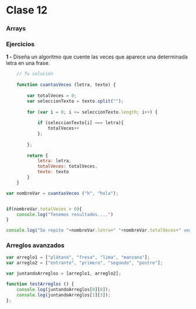 # Clase 12

### Arrays

### Ejercicios

**1 -** Diseña un algoritmo que cuente las veces que aparece una determinada letra en una frase.

```javascript
    // Tu solución
    
	function cuantasVeces (letra, texto) {
		
		var totalVeces = 0;
		var seleccionTexto = texto.split("");
		
		for (var i = 0; i <= seleccionTexto.length; i++) {
			
			if (seleccionTexto[i] === letra){
				totalVeces++
			};
			
		};
		
		return {
			letra: letra, 
			totalVeces: totalVeces, 
			texto: texto
		}
	}

var nombreVar = cuantasVeces ("h", "hola");


if(nombreVar.totalVeces > 0){
	console.log("Tenemos resultados....")
}

console.log("Se repite "+nombreVar.letra+" "+nombreVar.totalVeces+" veces... en "+nombreVar.texto)
```


### Arreglos avanzados
```javascript
var arreglo1 = ["plátano", "fresa", "lima", "manzana"];
var arreglo2 = ["entrante", "primero", "segundo", "postre"];

var juntandoArreglos = [arreglo1, arreglo2];

function testArreglos () {
    console.log(juntandoArreglos[0][0]);
    console.log(juntandoArreglos[1][3]);
};
    
    
```

